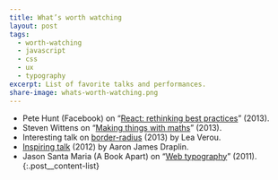 ```yaml
---
title: What’s worth watching
layout: post
tags:
  - worth-watching
  - javascript
  - css
  - ux
  - typography
excerpt: List of favorite talks and performances.
share-image: whats-worth-watching.png
---
```


- Pete Hunt (Facebook) on “[React: rethinking best practices](http://2013.jsconf.eu/speakers/pete-hunt-react-rethinking-best-practices.html)” (2013).
- Steven Wittens on “[Making things with maths](http://www.youtube.com/watch?v=Zkx1aKv2z8o)” (2013).
- Interesting talk on [border-radius](https://vimeo.com/channels/cssday/70171266) (2013) by Lea Verou.
- [Inspiring talk](https://vimeo.com/39441590) (2012) by Aaron James Draplin.
- Jason Santa Maria (A Book Apart) on “[Web typography](https://vimeo.com/34178417)” (2011).
{:.post__content-list}

